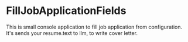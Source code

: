 # FillJobApplicationFields
This is small console application to fill job application from configuration. It's sends your resume.text to llm, to write cover letter.
